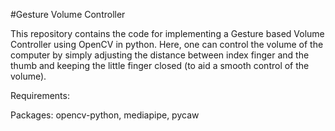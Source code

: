 #Gesture Volume Controller

This repository contains the code for implementing a Gesture based Volume Controller using OpenCV in python. Here, one can control the volume of the computer by simply adjusting the distance between index finger and the thumb and keeping the little finger closed (to aid a smooth control of the volume).

Requirements:
  
  Packages: opencv-python, mediapipe, pycaw
